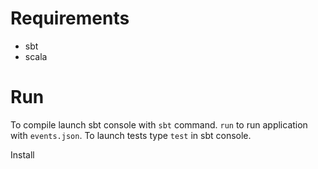 # Requirements

* sbt
* scala

# Run

To compile launch sbt console with `sbt` command.
`run` to run application with `events.json`.
To launch tests type `test` in sbt console.

Install